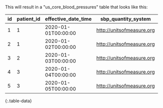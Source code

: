 This will result in a "us_core_blood_pressures" table that looks like this:

| id | patient_id | effective_date_time | sbp_quantity_system       | sbp_quantity_code | sbp_quantity_unit | sbp_quantity_value | dbp_quantity_system       | dbp_quantity_code | dbp_quantity_unit | dbp_quantity_value |
|----|------------|---------------------|---------------------------|-------------------|-------------------|--------------------|---------------------------|-------------------|-------------------|--------------------|
| 1  | 1          | 2020-01-01T00:00:00 | http://unitsofmeasure.org | mmHg              | mm[Hg]            | 120                | http://unitsofmeasure.org | mmHg              | mm[Hg]            | 80                 |
| 2  | 1          | 2020-01-02T00:00:00 | http://unitsofmeasure.org | mmHg              | mm[Hg]            | 130                | http://unitsofmeasure.org | mmHg              | mm[Hg]            | 90                 |
| 3  | 2          | 2020-01-03T00:00:00 | http://unitsofmeasure.org | mmHg              | mm[Hg]            | 140                | http://unitsofmeasure.org | mmHg              | mm[Hg]            | 100                |
| 4  | 3          | 2020-01-04T00:00:00 | http://unitsofmeasure.org | mmHg              | mm[Hg]            | 150                | http://unitsofmeasure.org | mmHg              | mm[Hg]            | 110                |
| 5  | 3          | 2020-01-05T00:00:00 | http://unitsofmeasure.org | mmHg              | mm[Hg]            | 160                | http://unitsofmeasure.org | mmHg              | mm[Hg]            | 120                |
{:.table-data}
